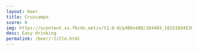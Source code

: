 ```yaml
---
layout: beer
title: Cruzcampo
score: 6
img: https://scontent.xx.fbcdn.net/v/t1.0-0/p480x480/264403_10151694536708745_1298889096_n.jpg?oh=e238998ceb12964ad773011ec3cbbd59&oe=5921FDE3
desc: Easy drinking
permalink: /beer/:title.html
---
```

